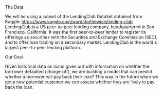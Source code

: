 The Data

We will be using a subset of the LendingClub DataSet obtained from Kaggle: https://www.kaggle.com/wordsforthewise/lending-club
LendingClub is a US peer-to-peer lending company, headquartered in San Francisco, California. 
It was the first peer-to-peer lender to register its offerings as securities with the Securities and Exchange Commission (SEC), 
and to offer loan trading on a secondary market. LendingClub is the world's largest peer-to-peer lending platform.

Our Goal

Given historical data on loans given out with information on whether the borrower defaulted (charge-off), 
we are building a model that can predict whether a borrower will pay back their loan? 
This way in the future when we get a new potential customer we can assess whether they are likely to pay back the loan.
